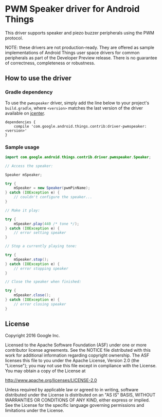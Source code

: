 PWM Speaker driver for Android Things
=====================================

This driver supports speaker and piezo buzzer peripherals using the PWM protocol.

NOTE: these drivers are not production-ready. They are offered as sample
implementations of Android Things user space drivers for common peripherals
as part of the Developer Preview release. There is no guarantee
of correctness, completeness or robustness.

How to use the driver
---------------------

### Gradle dependency

To use the `pwmspeaker` driver, simply add the line below to your project's `build.gradle`,
where `<version>` matches the last version of the driver available on [jcenter][jcenter].

```
dependencies {
    compile 'com.google.android.things.contrib:driver-pwmspeaker:<version>'
}
```

### Sample usage

```java
import com.google.android.things.contrib.driver.pwmspeaker.Speaker;

// Access the speaker:

Speaker mSpeaker;

try {
    mSpeaker = new Speaker(pwmPinName);
} catch (IOException e) {
    // couldn't configure the speaker...
}

// Make it play:

try {
    mSpeaker.play(440 /* tone */);
} catch (IOException e) {
    // error setting speaker
}

// Stop a currently playing tone:

try {
    mSpeaker.stop();
} catch (IOException e) {
    // error stopping speaker
}

// Close the speaker when finished:

try {
    mSpeaker.close();
} catch (IOException e) {
    // error closing speaker
}
```

License
-------

Copyright 2016 Google Inc.

Licensed to the Apache Software Foundation (ASF) under one or more contributor
license agreements.  See the NOTICE file distributed with this work for
additional information regarding copyright ownership.  The ASF licenses this
file to you under the Apache License, Version 2.0 (the "License"); you may not
use this file except in compliance with the License.  You may obtain a copy of
the License at

  http://www.apache.org/licenses/LICENSE-2.0

Unless required by applicable law or agreed to in writing, software
distributed under the License is distributed on an "AS IS" BASIS, WITHOUT
WARRANTIES OR CONDITIONS OF ANY KIND, either express or implied.  See the
License for the specific language governing permissions and limitations under
the License.

[jcenter]: https://bintray.com/google/androidthings/contrib-driver-pwmspeaker/_latestVersion
